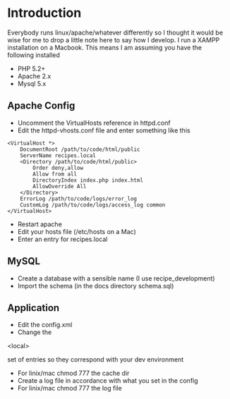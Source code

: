 # Introduction #

Everybody runs linux/apache/whatever differently so I thought it would be wise for me to drop a little note here to say how I develop.  I run a XAMPP installation on a Macbook.  This means I am assuming you have the following installed

  * PHP 5.2+
  * Apache 2.x
  * Mysql 5.x

## Apache Config ##

  * Uncomment the VirtualHosts reference in httpd.conf
  * Edit the httpd-vhosts.conf file and enter something like this

```
<VirtualHost *>
    DocumentRoot /path/to/code/html/public
    ServerName recipes.local
    <Directory /path/to/code/html/public>
        Order deny,allow
        Allow from all
        DirectoryIndex index.php index.html
        AllowOverride All
    </Directory>
    ErrorLog /path/to/code/logs/error_log
    CustomLog /path/to/code/logs/access_log common
</VirtualHost>
```

  * Restart apache
  * Edit your hosts file (/etc/hosts on a Mac)
  * Enter an entry for recipes.local

## MySQL ##

  * Create a database with a sensible name (I use recipe\_development)
  * Import the schema (in the docs directory schema.sql)

## Application ##

  * Edit the config.xml
  * Change the 

&lt;local&gt;

 set of entries so they correspond with your dev environment
  * For linix/mac chmod 777 the cache dir
  * Create a log file in accordance with what you set in the config
  * For linix/mac chmod 777 the log file